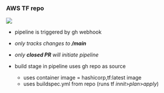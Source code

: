 ### **AWS TF repo**
![](https://private-user-images.githubusercontent.com/159982411/382423944-399e9abe-cdaf-487b-b076-d958ee3f4a1f.png?jwt=eyJhbGciOiJIUzI1NiIsInR5cCI6IkpXVCJ9.eyJpc3MiOiJnaXRodWIuY29tIiwiYXVkIjoicmF3LmdpdGh1YnVzZXJjb250ZW50LmNvbSIsImtleSI6ImtleTUiLCJleHAiOjE3MzA3NTIzMDMsIm5iZiI6MTczMDc1MjAwMywicGF0aCI6Ii8xNTk5ODI0MTEvMzgyNDIzOTQ0LTM5OWU5YWJlLWNkYWYtNDg3Yi1iMDc2LWQ5NThlZTNmNGExZi5wbmc_WC1BbXotQWxnb3JpdGhtPUFXUzQtSE1BQy1TSEEyNTYmWC1BbXotQ3JlZGVudGlhbD1BS0lBVkNPRFlMU0E1M1BRSzRaQSUyRjIwMjQxMTA0JTJGdXMtZWFzdC0xJTJGczMlMkZhd3M0X3JlcXVlc3QmWC1BbXotRGF0ZT0yMDI0MTEwNFQyMDI2NDNaJlgtQW16LUV4cGlyZXM9MzAwJlgtQW16LVNpZ25hdHVyZT01NDlkOWViZTY1ODVmZGJhNmQ0MjQ1ZDMxNzUwYWQyMDkwNjBhYmFkOTk1MDJlYTMxNjM3MzhmMmI4Yjk4YzJjJlgtQW16LVNpZ25lZEhlYWRlcnM9aG9zdCJ9.ua2IdqjDBvIFhO2kvut0YYUt2aTWHBE19xC6C7Qc1a0)

- pipeline is triggered by gh webhook
- _only tracks changes to **/main**_
- _only **closed PR** will initiate pipeline_

- build stage in pipeline uses gh repo as source
  - uses container image = hashicorp,tf:latest image
  - uses buildspec.yml from repo (runs tf _innit_>_plan_>_apply_)

